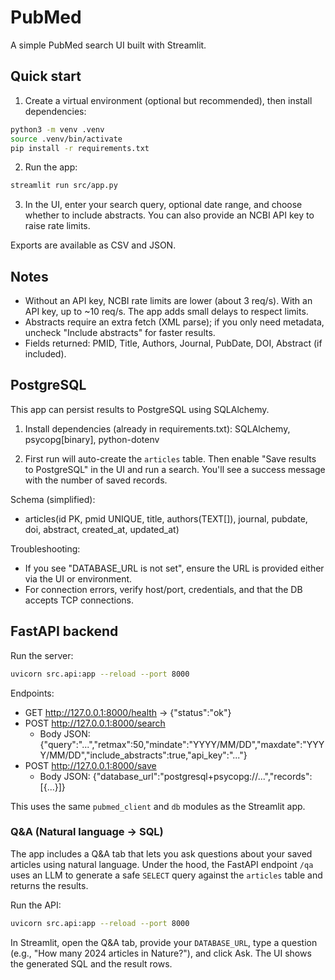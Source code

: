 # PubMed

A simple PubMed search UI built with Streamlit.

## Quick start

1) Create a virtual environment (optional but recommended), then install dependencies:

```bash
python3 -m venv .venv
source .venv/bin/activate
pip install -r requirements.txt
```

2) Run the app:

```bash
streamlit run src/app.py
```

3) In the UI, enter your search query, optional date range, and choose whether to include abstracts. You can also provide an NCBI API key to raise rate limits.

Exports are available as CSV and JSON.

## Notes

- Without an API key, NCBI rate limits are lower (about 3 req/s). With an API key, up to ~10 req/s. The app adds small delays to respect limits.
- Abstracts require an extra fetch (XML parse); if you only need metadata, uncheck "Include abstracts" for faster results.
- Fields returned: PMID, Title, Authors, Journal, PubDate, DOI, Abstract (if included).

## PostgreSQL 

This app can persist results to PostgreSQL using SQLAlchemy.

1) Install dependencies (already in requirements.txt): SQLAlchemy, psycopg[binary], python-dotenv

2) First run will auto-create the `articles` table. Then enable "Save results to PostgreSQL" in the UI and run a search. You'll see a success message with the number of saved records.

Schema (simplified):
- articles(id PK, pmid UNIQUE, title, authors(TEXT[]), journal, pubdate, doi, abstract, created_at, updated_at)

Troubleshooting:
- If you see "DATABASE_URL is not set", ensure the URL is provided either via the UI or environment.
- For connection errors, verify host/port, credentials, and that the DB accepts TCP connections.

## FastAPI backend

Run the server:

```bash
uvicorn src.api:app --reload --port 8000
```

Endpoints:
- GET http://127.0.0.1:8000/health → {"status":"ok"}
- POST http://127.0.0.1:8000/search
	- Body JSON: {"query":"...","retmax":50,"mindate":"YYYY/MM/DD","maxdate":"YYYY/MM/DD","include_abstracts":true,"api_key":"..."}
- POST http://127.0.0.1:8000/save
	- Body JSON: {"database_url":"postgresql+psycopg://...","records":[{...}]}

This uses the same `pubmed_client` and `db` modules as the Streamlit app.

### Q&A (Natural language → SQL)

The app includes a Q&A tab that lets you ask questions about your saved articles using natural language. Under the hood, the FastAPI endpoint `/qa` uses an LLM to generate a safe `SELECT` query against the `articles` table and returns the results.

Run the API:

```bash
uvicorn src.api:app --reload --port 8000
```

In Streamlit, open the Q&A tab, provide your `DATABASE_URL`, type a question (e.g., "How many 2024 articles in Nature?"), and click Ask. The UI shows the generated SQL and the result rows.
